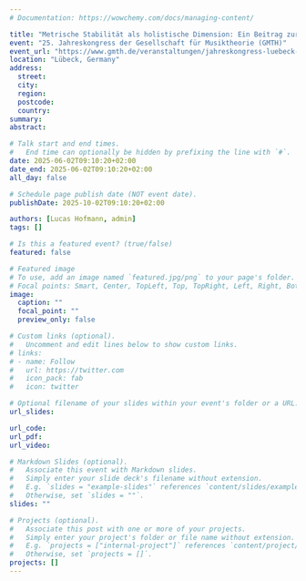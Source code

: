 ```yaml
---
# Documentation: https://wowchemy.com/docs/managing-content/

title: "Metrische Stabilität als holistische Dimension: Ein Beitrag zur Konzeptualisierung und Quantifizierung metrischer Komplexität"
event: "25. Jahreskongress der Gesellschaft für Musiktheorie (GMTH)"
event_url: "https://www.gmth.de/veranstaltungen/jahreskongress-luebeck-2025.aspx"
location: "Lübeck, Germany"
address:
  street:
  city:
  region:
  postcode:
  country:
summary:
abstract:

# Talk start and end times.
#   End time can optionally be hidden by prefixing the line with `#`.
date: 2025-06-02T09:10:20+02:00
date_end: 2025-06-02T09:10:20+02:00
all_day: false

# Schedule page publish date (NOT event date).
publishDate: 2025-10-02T09:10:20+02:00

authors: [Lucas Hofmann, admin]
tags: []

# Is this a featured event? (true/false)
featured: false

# Featured image
# To use, add an image named `featured.jpg/png` to your page's folder. 
# Focal points: Smart, Center, TopLeft, Top, TopRight, Left, Right, BottomLeft, Bottom, BottomRight.
image:
  caption: ""
  focal_point: ""
  preview_only: false

# Custom links (optional).
#   Uncomment and edit lines below to show custom links.
# links:
# - name: Follow
#   url: https://twitter.com
#   icon_pack: fab
#   icon: twitter

# Optional filename of your slides within your event's folder or a URL.
url_slides:

url_code:
url_pdf:
url_video:

# Markdown Slides (optional).
#   Associate this event with Markdown slides.
#   Simply enter your slide deck's filename without extension.
#   E.g. `slides = "example-slides"` references `content/slides/example-slides.md`.
#   Otherwise, set `slides = ""`.
slides: ""

# Projects (optional).
#   Associate this post with one or more of your projects.
#   Simply enter your project's folder or file name without extension.
#   E.g. `projects = ["internal-project"]` references `content/project/deep-learning/index.md`.
#   Otherwise, set `projects = []`.
projects: []
---
```

